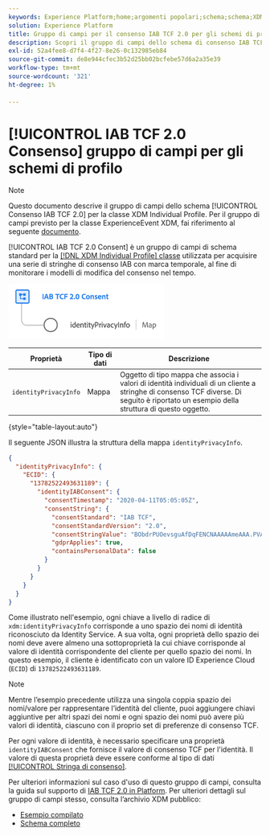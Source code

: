 ```yaml
---
keywords: Experience Platform;home;argomenti popolari;schema;schema;XDM;profilo individuale;campi;schemi;schemi;struttura dello schema;gruppo di campi;gruppo di campi;iab;tcf;consenso;
solution: Experience Platform
title: Gruppo di campi per il consenso IAB TCF 2.0 per gli schemi di profilo
description: Scopri il gruppo di campi dello schema di consenso IAB TCF 2.0 per la classe XDM Individual Profile.
exl-id: 52a4fee8-d7f4-4f27-8e26-0c132985eb84
source-git-commit: de8e944cfec3b52d25bb02bcfebe57d6a2a35e39
workflow-type: tm+mt
source-wordcount: '321'
ht-degree: 1%

---
```


# [!UICONTROL IAB TCF 2.0 Consenso] gruppo di campi per gli schemi di profilo

>[!NOTE]
>
>Questo documento descrive il gruppo di campi dello schema [!UICONTROL Consenso IAB TCF 2.0] per la classe XDM Individual Profile. Per il gruppo di campi previsto per la classe ExperienceEvent XDM, fai riferimento al seguente [documento](../event/iab.md).

[!UICONTROL IAB TCF 2.0 Consent] è un gruppo di campi di schema standard per la [[!DNL XDM Individual Profile] classe](../../classes/individual-profile.md) utilizzata per acquisire una serie di stringhe di consenso IAB con marca temporale, al fine di monitorare i modelli di modifica del consenso nel tempo.

![](../../images/field-groups/iab-profile.png)

| Proprietà | Tipo di dati | Descrizione |
| --- | --- | --- |
| `identityPrivacyInfo` | Mappa | Oggetto di tipo mappa che associa i valori di identità individuali di un cliente a stringhe di consenso TCF diverse. Di seguito è riportato un esempio della struttura di questo oggetto. |

{style="table-layout:auto"}

Il seguente JSON illustra la struttura della mappa `identityPrivacyInfo`.

```json
{
  "identityPrivacyInfo": {
    "ECID": {
      "13782522493631189": {
        "identityIABConsent": {
          "consentTimestamp": "2020-04-11T05:05:05Z",
          "consentString": {
            "consentStandard": "IAB TCF",
            "consentStandardVersion": "2.0",
            "consentStringValue": "BObdrPUOevsguAfDqFENCNAAAAAmeAAA.PVAfDObdrA.DqFENCAmeAENCDA",
            "gdprApplies": true,
            "containsPersonalData": false
          }
        }
      }
    }
  }
}
```

Come illustrato nell&#39;esempio, ogni chiave a livello di radice di `xdm:identityPrivacyInfo` corrisponde a uno spazio dei nomi di identità riconosciuto da Identity Service. A sua volta, ogni proprietà dello spazio dei nomi deve avere almeno una sottoproprietà la cui chiave corrisponde al valore di identità corrispondente del cliente per quello spazio dei nomi. In questo esempio, il cliente è identificato con un valore ID Experience Cloud (`ECID`) di `13782522493631189`.

>[!NOTE]
>
>Mentre l’esempio precedente utilizza una singola coppia spazio dei nomi/valore per rappresentare l’identità del cliente, puoi aggiungere chiavi aggiuntive per altri spazi dei nomi e ogni spazio dei nomi può avere più valori di identità, ciascuno con il proprio set di preferenze di consenso TCF.

Per ogni valore di identità, è necessario specificare una proprietà `identityIABConsent` che fornisce il valore di consenso TCF per l&#39;identità. Il valore di questa proprietà deve essere conforme al tipo di dati [[!UICONTROL Stringa di consenso]](../../data-types/consent-string.md).

Per ulteriori informazioni sul caso d&#39;uso di questo gruppo di campi, consulta la guida sul supporto di [IAB TCF 2.0 in Platform](../../../landing/governance-privacy-security/consent/iab/overview.md). Per ulteriori dettagli sul gruppo di campi stesso, consulta l’archivio XDM pubblico:

* [Esempio compilato](https://github.com/adobe/xdm/blob/master/components/fieldgroups/profile/profile-privacy.example.1.json)
* [Schema completo](https://github.com/adobe/xdm/blob/master/components/fieldgroups/profile/profile-privacy.schema.json)
